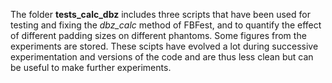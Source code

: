 The folder **tests_calc_dbz** includes three scripts that have been used for testing and fixing the _dbz_calc_ method of FBFest, and to quantify the effect of different padding sizes on different phantoms. Some figures from the experiments are stored. These scipts have evolved a lot during successive experimentation and versions of the code and are thus less clean but can be useful to make further experiments. 
